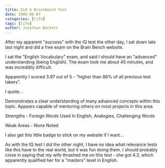 ```yaml
---
title: Did A Brainbench Test
date: 2006-06-07
categories: [life]
tags: [life]
author: Jonathan Beckett
---
```


After my apparent "success" with the IQ test the other day, I sat down late last night and did a free exam on the Brain Bench website.

I sat the "English Vocabulary" exam, and said I should have an "advanced" understanding (being English). The exam took me about 45 minutes, and was incredibly difficult.

Apparently I scored 3.97 out of 5 - "higher than 86% of all previous test takers".

I quote...

Demonstrates a clear understanding of many advanced concepts within this topic. Appears capable of mentoring others on most projects in this area.

Strengths - Foreign Words Used In English, Analogies, Challenging Words

Weak Areas - None Noted

I also get this little badge to stick on my website if I want...

As with the IQ test I did the other night, I have no idea what relevance tests like this have to the real world, but it was fun doing them. I should probably close in saying that my wife thrashed me on this test - she got 4.3, which apparently qualified her for a "masters" level in English.